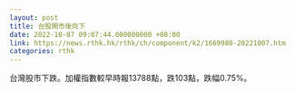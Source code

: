 ```yaml
---
layout: post
title: 台股開市後向下
date: 2022-10-07 09:07:44.000000000 +08:00
link: https://news.rthk.hk/rthk/ch/component/k2/1669980-20221007.htm
categories: rthk
---
```


台灣股市下跌。加權指數較早時報13788點，跌103點，跌幅0.75%。
